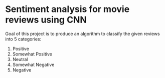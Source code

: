 # Sentiment analysis for movie reviews using CNN
Goal of this project is to produce an algorithm to classify the given reviews into 5 categories:
1. Positive
2. Somewhat Positive
3. Neutral
4. Somewhat Negative
5. Negative
